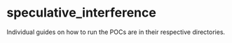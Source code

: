 # speculative_interference

Individual guides on how to run the POCs are in their respective directories.
